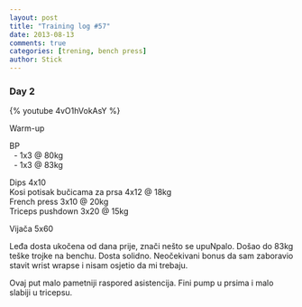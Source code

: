 ```yaml
---
layout: post
title: "Training log #57"
date: 2013-08-13
comments: true
categories: [trening, bench press]
author: Stick
---
```


### Day 2

{% youtube 4vO1hVokAsY %}  

Warm-up  

BP   
&nbsp; - 1x3 @ 80kg  
&nbsp; - 1x3 @ 83kg  

Dips 4x10  
Kosi potisak bučicama za prsa 4x12 @ 18kg  
French press 3x10 @ 20kg  
Triceps pushdown 3x20 @ 15kg  

Vijača 5x60  

Leđa dosta ukočena od dana prije, znači nešto se upuNpalo. Došao do 83kg teške trojke na benchu. Dosta solidno. Neočekivani bonus da sam zaboravio stavit wrist wrapse i nisam osjetio da mi trebaju.

Ovaj put malo pametniji raspored asistencija. Fini pump u prsima i malo slabiji u tricepsu.